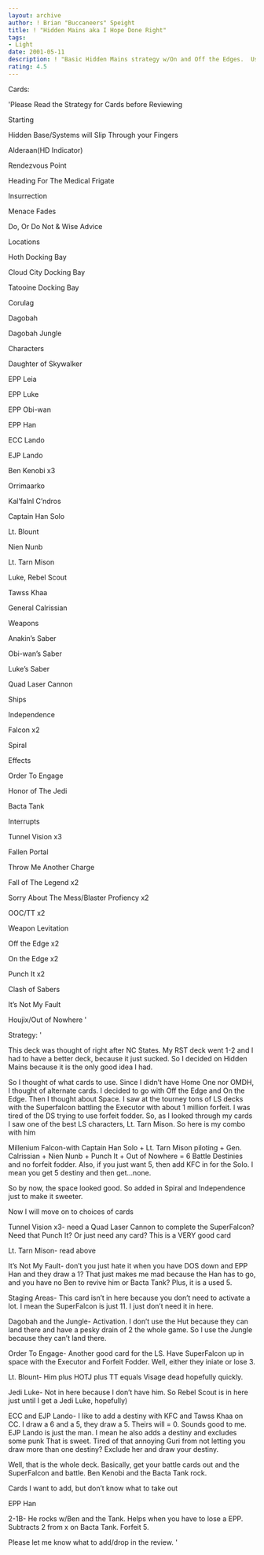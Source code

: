 ```yaml
---
layout: archive
author: ! Brian "Buccaneers" Speight
title: ! "Hidden Mains aka I Hope Done Right"
tags:
- Light
date: 2001-05-11
description: ! "Basic Hidden Mains strategy w/On and Off the Edges.  Uses Superfalcon with Destiny adders.  But it has a twist..."
rating: 4.5
---
```

Cards: 

'Please Read the Strategy for Cards before Reviewing


Starting

Hidden Base/Systems will Slip Through your Fingers

Alderaan(HD Indicator)

Rendezvous Point

Heading For The Medical Frigate

Insurrection 

Menace Fades

Do, Or Do Not & Wise Advice


Locations

Hoth Docking Bay

Cloud City Docking Bay

Tatooine Docking Bay

Corulag

Dagobah

Dagobah Jungle


Characters

Daughter of Skywalker

EPP Leia

EPP Luke

EPP Obi-wan

EPP Han

ECC Lando

EJP Lando

Ben Kenobi x3

Orrimaarko

Kal’falnl C’ndros

Captain Han Solo

Lt. Blount

Nien Nunb

Lt. Tarn Mison

Luke, Rebel Scout

Tawss Khaa

General Calrissian


Weapons

Anakin’s Saber

Obi-wan’s Saber

Luke’s Saber

Quad Laser Cannon


Ships

Independence

Falcon x2

Spiral


Effects

Order To Engage

Honor of The Jedi

Bacta Tank


Interrupts

Tunnel Vision x3

Fallen Portal

Throw Me Another Charge

Fall of The Legend x2

Sorry About The Mess/Blaster Profiency x2

OOC/TT x2

Weapon Levitation

Off the Edge x2

On the Edge x2

Punch It x2

Clash of Sabers

It’s Not My Fault

Houjix/Out of Nowhere '

Strategy: '

This deck was thought of right after NC States.  My RST deck went 1-2 and I had to have a better deck, because it just sucked.  So I decided on Hidden Mains because it is the only good idea I had.


So I thought of what cards to use.  Since I didn’t have Home One nor OMDH, I thought of alternate cards.  I decided to go with Off the Edge and On the Edge.  Then I thought about Space.  I saw at the tourney tons of LS decks with the Superfalcon battling the Executor with about 1 million forfeit.  I was tired of the DS trying to use forfeit fodder.  So, as I looked through my cards I saw one of the best LS characters, Lt. Tarn Mison.  So here is my combo with him

Millenium Falcon-with Captain Han Solo + Lt. Tarn Mison piloting + Gen. Calrissian + Nien Nunb + Punch It + Out of Nowhere = 6 Battle Destinies and no forfeit fodder.  Also, if you just want 5, then add KFC in for the Solo.  I mean you get 5 destiny and then get...none.


So by now, the space looked good.  So added in Spiral and Independence just to make it sweeter.


Now I will move on to choices of cards

Tunnel Vision x3- need a Quad Laser Cannon to complete the SuperFalcon?  Need that Punch It? Or just need any card? This is a VERY good card


Lt. Tarn Mison- read above


It’s Not My Fault- don’t you just hate it when you have DOS down and EPP Han and they draw a 1?  That just makes me mad because the Han has to go, and you have no Ben to revive him or Bacta Tank?  Plus, it is a used 5.


Staging Areas- This card isn’t in here because you don’t need to activate a lot.  I mean the SuperFalcon is just 11.  I just don’t need it in here.


Dagobah and the Jungle- Activation.  I don’t use the Hut because they can land there and have a pesky drain of 2 the whole game.  So I use the Jungle because they can’t land there.  


Order To Engage- Another good card for the LS.  Have SuperFalcon up in space with the Executor and Forfeit Fodder.  Well, either they iniate or lose 3.  


Lt. Blount- Him plus HOTJ plus TT equals Visage dead hopefully quickly.  


Jedi Luke- Not in here because I don’t have him.  So Rebel Scout is in here just until I get a Jedi Luke, hopefully)


ECC and EJP Lando- I like to add a destiny with KFC and Tawss Khaa on CC.  I draw a 6 and a 5, they draw a 5.  Theirs will = 0.  Sounds good to me.  EJP Lando is just the man.  I mean he also adds a destiny and excludes some punk  That is sweet.  Tired of that annoying Guri from not letting you draw more than one destiny? Exclude her and draw your destiny.  


Well, that is the whole deck.  Basically, get your battle cards out and the SuperFalcon and battle.  Ben Kenobi and the Bacta Tank rock.  


Cards I want to add, but don’t know what to take out

EPP Han

2-1B- He rocks w/Ben and the Tank.  Helps when you have to lose a EPP.  Subtracts 2 from x on Bacta Tank.  Forfeit 5.


Please let me know what to add/drop in the review. '